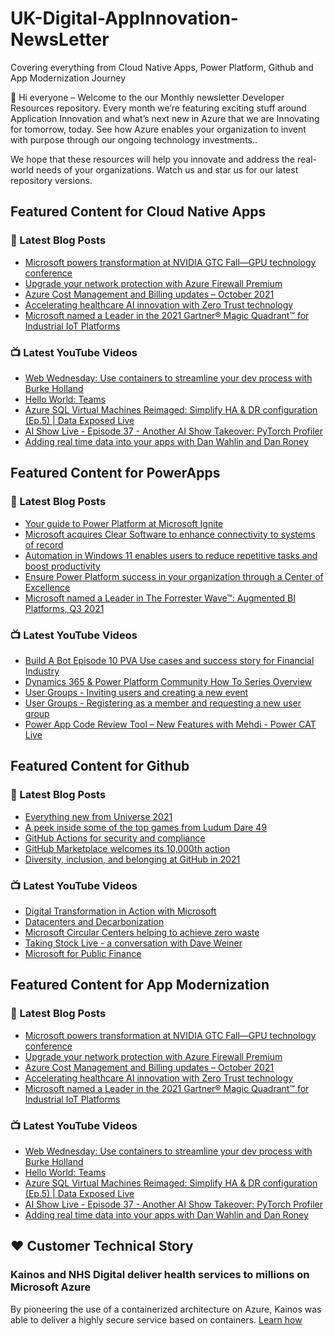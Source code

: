# UK-Digital-AppInnovation-NewsLetter

Covering everything from Cloud Native Apps, Power Platform, Github and App Modernization Journey

👋 Hi everyone – Welcome to the our Monthly newsletter Developer Resources repository. Every month we’re featuring exciting stuff around Application Innovation and what’s next new in Azure that we are Innovating for tomorrow, today. See how Azure enables your organization to invent with purpose through our ongoing technology investments..


We hope that these resources will help you innovate and address the real-world needs of your organizations. Watch us and star us for our latest repository versions.

## Featured Content for Cloud Native Apps


### 📝 Latest Blog Posts

    
<!-- BLOGCNA:START -->
- [Microsoft powers transformation at NVIDIA GTC Fall—GPU technology conference](https://azure.microsoft.com/blog/microsoft-powers-transformation-at-nvidia-gtc-fall-gpu-technology-conference/)
- [Upgrade your network protection with Azure Firewall Premium](https://azure.microsoft.com/blog/upgrade-your-network-protection-with-azure-firewall-premium/)
- [Azure Cost Management and Billing updates – October 2021](https://azure.microsoft.com/blog/azure-cost-management-and-billing-updates-october-2021/)
- [Accelerating healthcare AI innovation with Zero Trust technology](https://azure.microsoft.com/blog/accelerating-healthcare-ai-innovation-with-zero-trust-technology/)
- [Microsoft named a Leader in the 2021 Gartner® Magic Quadrant™ for Industrial IoT Platforms](https://azure.microsoft.com/blog/microsoft-named-a-leader-in-the-2021-gartner-magic-quadrant-for-industrial-iot-platforms/)
<!-- BLOGCNA:END -->

### 📺 Latest YouTube Videos

 
<!-- YOUTUBECNA:START -->
- [Web Wednesday: Use containers to streamline your dev process with Burke Holland](https://www.youtube.com/watch?v=j-x44UKT1iM)
- [Hello World: Teams](https://www.youtube.com/watch?v=QUvLDGWgToc)
- [Azure SQL Virtual Machines Reimaged: Simplify HA & DR configuration (Ep.5) | Data Exposed Live](https://www.youtube.com/watch?v=8jWntyzBkXU)
- [AI Show Live - Episode 37 - Another AI Show Takeover: PyTorch Profiler](https://www.youtube.com/watch?v=65V1RJMWNKU)
- [Adding real time data into your apps with Dan Wahlin and Dan Roney](https://www.youtube.com/watch?v=LL0ppKbdQYI)
<!-- YOUTUBECNA:END -->

##  Featured Content for PowerApps
### 📝 Latest Blog Posts
<!-- BLOGPOWER:START -->
- [Your guide to Power Platform at Microsoft Ignite](https://cloudblogs.microsoft.com/powerplatform/2021/10/26/your-guide-to-power-platform-at-microsoft-ignite/)
- [Microsoft acquires Clear Software to enhance connectivity to systems of record](https://cloudblogs.microsoft.com/powerplatform/2021/10/22/microsoft-acquires-clear-software-to-enhance-connectivity-to-systems-of-record/)
- [Automation in Windows 11 enables users to reduce repetitive tasks and boost productivity](https://cloudblogs.microsoft.com/powerplatform/2021/10/04/automation-in-windows-11-enables-users-to-reduce-repetitive-tasks-and-boost-productivity/)
- [Ensure Power Platform success in your organization through a Center of Excellence](https://cloudblogs.microsoft.com/powerplatform/2021/09/20/ensure-power-platform-success-in-your-organization-through-a-center-of-excellence/)
- [Microsoft named a Leader in The Forrester Wave™: Augmented BI Platforms, Q3 2021](https://powerbi.microsoft.com/en-us/blog/microsoft-named-a-leader-in-the-forrester-wave-augmented-bi-platforms-q3-2021/)
<!-- BLOGPOWER:END -->
 ### 📺 Latest YouTube Videos
    
<!-- YOUTUBEPOWER:START -->
- [Build A Bot   Episode 10  PVA Use cases and success story for Financial Industry](https://www.youtube.com/watch?v=SrjTELbSzAY)
- [Dynamics 365 & Power Platform Community How To Series Overview](https://www.youtube.com/watch?v=YFu21EQuBVw)
- [User Groups - Inviting users and creating a new event](https://www.youtube.com/watch?v=atl2j8gIFHI)
- [User Groups - Registering as a member and requesting a new user group](https://www.youtube.com/watch?v=-jJC3m98X8k)
- [Power App Code Review Tool – New Features with Mehdi - Power CAT Live](https://www.youtube.com/watch?v=kfkUsGXIlIA)
<!-- YOUTUBEPOWER:END -->

##  Featured Content for Github
### 📝 Latest Blog Posts
<!-- BLOGGITHUB:START -->
- [Everything new from Universe 2021](https://github.blog/2021-10-27-everything-new-from-universe-2021/)
- [A peek inside some of the top games from Ludum Dare 49](https://github.blog/2021-10-25-a-peek-inside-some-of-the-top-games-from-ludum-dare-49/)
- [GitHub Actions for security and compliance](https://github.blog/2021-10-22-github-actions-for-security-compliance/)
- [GitHub Marketplace welcomes its 10,000th action](https://github.blog/2021-10-21-github-marketplace-welcomes-its-10000th-action/)
- [Diversity, inclusion, and belonging at GitHub in 2021](https://github.blog/2021-10-20-diversity-inclusion-belonging-github-2021/)
<!-- BLOGGITHUB:END -->
### 📺 Latest YouTube Videos
<!-- YOUTUBEGITHUB:START -->
- [Digital Transformation in Action with Microsoft](https://www.youtube.com/watch?v=Wrqpo54X3uM)
- [Datacenters and Decarbonization](https://www.youtube.com/watch?v=vmPUsqRTJa8)
- [Microsoft Circular Centers helping to achieve zero waste](https://www.youtube.com/watch?v=3tRB7Qskw_Q)
- [Taking Stock Live - a conversation with Dave Weiner](https://www.youtube.com/watch?v=NcHHXuPMt88)
- [Microsoft for Public Finance](https://www.youtube.com/watch?v=VsRoKmFrjGo)
<!-- YOUTUBEGITHUB:END -->
##  Featured Content for App Modernization
### 📝 Latest Blog Posts
<!-- BLOGAPPMOD:START -->
- [Microsoft powers transformation at NVIDIA GTC Fall—GPU technology conference](https://azure.microsoft.com/blog/microsoft-powers-transformation-at-nvidia-gtc-fall-gpu-technology-conference/)
- [Upgrade your network protection with Azure Firewall Premium](https://azure.microsoft.com/blog/upgrade-your-network-protection-with-azure-firewall-premium/)
- [Azure Cost Management and Billing updates – October 2021](https://azure.microsoft.com/blog/azure-cost-management-and-billing-updates-october-2021/)
- [Accelerating healthcare AI innovation with Zero Trust technology](https://azure.microsoft.com/blog/accelerating-healthcare-ai-innovation-with-zero-trust-technology/)
- [Microsoft named a Leader in the 2021 Gartner® Magic Quadrant™ for Industrial IoT Platforms](https://azure.microsoft.com/blog/microsoft-named-a-leader-in-the-2021-gartner-magic-quadrant-for-industrial-iot-platforms/)
<!-- BLOGAPPMOD:END -->
### 📺 Latest YouTube Videos
<!-- YOUTUBEAPPMOD:START -->
- [Web Wednesday: Use containers to streamline your dev process with Burke Holland](https://www.youtube.com/watch?v=j-x44UKT1iM)
- [Hello World: Teams](https://www.youtube.com/watch?v=QUvLDGWgToc)
- [Azure SQL Virtual Machines Reimaged: Simplify HA & DR configuration (Ep.5) | Data Exposed Live](https://www.youtube.com/watch?v=8jWntyzBkXU)
- [AI Show Live - Episode 37 - Another AI Show Takeover: PyTorch Profiler](https://www.youtube.com/watch?v=65V1RJMWNKU)
- [Adding real time data into your apps with Dan Wahlin and Dan Roney](https://www.youtube.com/watch?v=LL0ppKbdQYI)
<!-- YOUTUBEAPPMOD:END -->


## ♥️ Customer Technical Story 

### Kainos and NHS Digital deliver health services to millions on Microsoft Azure

By pioneering the use of a containerized architecture on Azure, Kainos was able to deliver a highly secure service based on containers. [Learn how](https://customers.microsoft.com/en-us/story/1368348549535774520-kainos-and-nhs-digital-deliver-health-services-to-millions-on-microsoft-azure)

